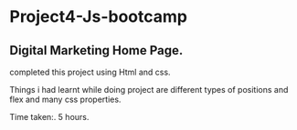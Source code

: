 # Project4-Js-bootcamp
## Digital Marketing Home Page.

completed this project using Html and css.

Things i had learnt while doing project are different types of positions and flex and many css properties.

Time taken:.
5 hours.
